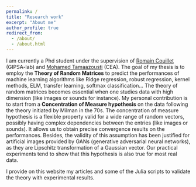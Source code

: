 ```yaml
---
permalink: /
title: "Research work"
excerpt: "About me"
author_profile: true
redirect_from: 
  - /about/
  - /about.html
---
```


I am currently a Phd student under the supervision of [Romain Couillet](https://romaincouillet.hebfree.org/) (GIPSA-lab) and [Mohamed Tamaazousti](http://mohamed-tamaazousti.com/) (CEA). The goal of my thesis is to employ the <strong>Theory of Random Matrices</strong> to predict the performances of machine learning algorithms like Ridge regression, robust regression, kernel methods, ELM, transfer learning, softmax classification... The theory of random matrices becomes essential when one studies data with high dimension (like images or sounds for instance). My personal contribution is to start from a <strong>Concentration of Measure hypothesis</strong> on the data following the theory initiated by Milman in the 70s. The concentration of measure hypothesis is a flexible property valid for a wide range of random vectors, possibly having complex dependencies between the entries (like images or sounds). It allows us to obtain precise convergence results on the performances. Besides, the validity of this assumption has been justified for artificial images provided by GANs (generative adversarial neural networks), as they are Lipschitz transformation of a Gaussian vector. Our practical experiments tend to show that this hypothesis is also true for most real data.

I provide on this website my articles and some of the Julia scripts to validate the theory with experimental results.

